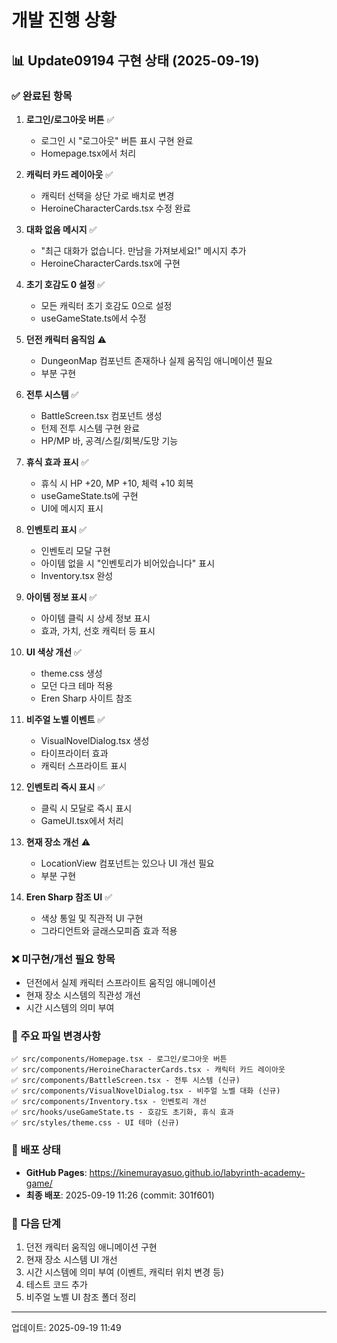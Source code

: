 # 개발 진행 상황

## 📊 Update09194 구현 상태 (2025-09-19)

### ✅ 완료된 항목

1. **로그인/로그아웃 버튼** ✅
   - 로그인 시 "로그아웃" 버튼 표시 구현 완료
   - Homepage.tsx에서 처리

2. **캐릭터 카드 레이아웃** ✅
   - 캐릭터 선택을 상단 가로 배치로 변경
   - HeroineCharacterCards.tsx 수정 완료

3. **대화 없음 메시지** ✅
   - "최근 대화가 없습니다. 만남을 가져보세요!" 메시지 추가
   - HeroineCharacterCards.tsx에 구현

4. **초기 호감도 0 설정** ✅
   - 모든 캐릭터 초기 호감도 0으로 설정
   - useGameState.ts에서 수정

5. **던전 캐릭터 움직임** ⚠️
   - DungeonMap 컴포넌트 존재하나 실제 움직임 애니메이션 필요
   - 부분 구현

6. **전투 시스템** ✅
   - BattleScreen.tsx 컴포넌트 생성
   - 턴제 전투 시스템 구현 완료
   - HP/MP 바, 공격/스킬/회복/도망 기능

7. **휴식 효과 표시** ✅
   - 휴식 시 HP +20, MP +10, 체력 +10 회복
   - useGameState.ts에 구현
   - UI에 메시지 표시

8. **인벤토리 표시** ✅
   - 인벤토리 모달 구현
   - 아이템 없을 시 "인벤토리가 비어있습니다" 표시
   - Inventory.tsx 완성

9. **아이템 정보 표시** ✅
   - 아이템 클릭 시 상세 정보 표시
   - 효과, 가치, 선호 캐릭터 등 표시

10. **UI 색상 개선** ✅
    - theme.css 생성
    - 모던 다크 테마 적용
    - Eren Sharp 사이트 참조

11. **비주얼 노벨 이벤트** ✅
    - VisualNovelDialog.tsx 생성
    - 타이프라이터 효과
    - 캐릭터 스프라이트 표시

12. **인벤토리 즉시 표시** ✅
    - 클릭 시 모달로 즉시 표시
    - GameUI.tsx에서 처리

13. **현재 장소 개선** ⚠️
    - LocationView 컴포넌트는 있으나 UI 개선 필요
    - 부분 구현

14. **Eren Sharp 참조 UI** ✅
    - 색상 통일 및 직관적 UI 구현
    - 그라디언트와 글래스모피즘 효과 적용

### ❌ 미구현/개선 필요 항목

- 던전에서 실제 캐릭터 스프라이트 움직임 애니메이션
- 현재 장소 시스템의 직관성 개선
- 시간 시스템의 의미 부여

### 📁 주요 파일 변경사항

```
✅ src/components/Homepage.tsx - 로그인/로그아웃 버튼
✅ src/components/HeroineCharacterCards.tsx - 캐릭터 카드 레이아웃
✅ src/components/BattleScreen.tsx - 전투 시스템 (신규)
✅ src/components/VisualNovelDialog.tsx - 비주얼 노벨 대화 (신규)
✅ src/components/Inventory.tsx - 인벤토리 개선
✅ src/hooks/useGameState.ts - 호감도 초기화, 휴식 효과
✅ src/styles/theme.css - UI 테마 (신규)
```

### 🚀 배포 상태

- **GitHub Pages**: https://kinemurayasuo.github.io/labyrinth-academy-game/
- **최종 배포**: 2025-09-19 11:26 (commit: 301f601)

### 📝 다음 단계

1. 던전 캐릭터 움직임 애니메이션 구현
2. 현재 장소 시스템 UI 개선
3. 시간 시스템에 의미 부여 (이벤트, 캐릭터 위치 변경 등)
4. 테스트 코드 추가
5. 비주얼 노벨 UI 참조 폴더 정리

---

업데이트: 2025-09-19 11:49